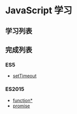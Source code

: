 # JavaScript 学习

## 学习列表

## 完成列表
### ES5
- [setTimeout](setTimeout.md)
### ES2015
- [function*](function_.md) 
- [promise](promise.md)

